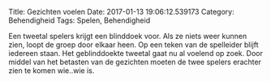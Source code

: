Title: Gezichten voelen
Date: 2017-01-13 19:06:12.539173
Category: Behendigheid
Tags: Spelen, Behendigheid

Een tweetal spelers krijgt een blinddoek voor. Als ze niets weer kunnen zien, loopt de groep door elkaar heen. Op een teken van de spelleider blijft iedereen staan. Het geblinddoekte tweetal gaat nu al voelend op zoek. Door middel van het betasten van de gezichten moeten de twee spelers erachter zien te komen wie..wie is.